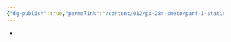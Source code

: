 ```yaml
---
{"dg-publish":true,"permalink":"/content/012/px-284-smeto/part-1-statistical-mechanics/m-fermions/px-284-m6/","noteIcon":"1","created":"2025-02-03T19:48:42.527+00:00","updated":"2025-02-03T19:49:28.118+00:00"}
---
```


- 